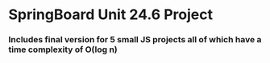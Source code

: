 # SpringBoard Unit 24.6 Project

### Includes final version for 5 small JS projects all of which have a time complexity of O(log n)
